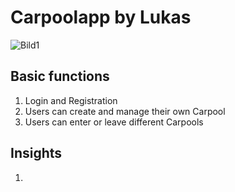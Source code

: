 # **Carpoolapp by Lukas**
![Bild1](https://wiki.mobil-gewinnt.de/images/thumb/b/bf/AdobeStock_50077775_Schild_Fahrgemeinschaft.jpeg/400px-AdobeStock_50077775_Schild_Fahrgemeinschaft.jpeg)

## Basic functions
1. Login and Registration
2. Users can create and manage their own Carpool
3. Users can enter or leave different Carpools

## Insights
1. 



